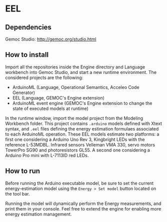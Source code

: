 # EEL

## Dependencies

Gemoc Studio: http://gemoc.org/studio.html

## How to install

Import all the repositories inside the Engine directory and Language workbench into Gemoc Studio, and start a new runtime environment.
The considered projects are the following:
- ArduinoML (Language, Operational Semantics, Acceleo Code Generator)
- EEL (Language, GEMOC's Engine extension)
- ArduinoML event engine (GEMOC's Engine extension to change the state of executed models at runtime)

In the runtime window, import the model project from the Modeling Workbench folder.
This project contains `.arduino` models defined with Xtext syntax, and `.eel` files defining the energy estimation formulaes associated to each ArduinoML operation.
These EEL models estimate two platforms: a first one considering a Arduino Uno Rev 3, Kingbright LEDs with the reference L-53MDBL. Infrared sensors Velleman VMA 330, servo motors TowerPro SG90 and photoresistors GL55.
A second one considering a Arduino Pro mini with L-7113ID red LEDs.

## How to run

Before running the Arduino executable model, be sure to set the current energy-estimation model using the `Energy > Set model` button located on the tool bar.

Running the model will dynamically perform the Energy measurements, and print them in your console. Feel free to extend the engine for enabling more energy estimation management.
